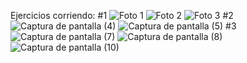 Ejercicios corriendo: 
#1
![Foto 1](https://github.com/user-attachments/assets/9e8e0fa3-8a86-4300-a018-18eb6f707222)
![Foto 2](https://github.com/user-attachments/assets/f5485697-7bb3-480b-a45a-0e1277a1051e)
![Foto 3](https://github.com/user-attachments/assets/155b5c04-a6cb-48fa-8fe1-5a6083a3e04b)
#2![Captura de pantalla (4)](https://github.com/user-attachments/assets/c5855d79-4552-4b61-b750-10417f6f7a23)
![Captura de pantalla (5)](https://github.com/user-attachments/assets/35c9903c-3a8c-4da6-a79b-aa38b6f7cff5)
#3
![Captura de pantalla (7)](https://github.com/user-attachments/assets/df513122-c6a6-4008-a0e1-965f29cfe659)
![Captura de pantalla (8)](https://github.com/user-attachments/assets/252e8c5a-6373-4dfc-9a9c-7f547a52044d)
![Captura de pantalla (10)](https://github.com/user-attachments/assets/97714b02-e04e-4260-8ad8-c55e536d0a6d)
